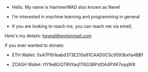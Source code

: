 - Hello. My name is HammerWAD also known as Nevel
- I'm interested in machine learning and programming in general

- If you are looking to reach me, you can reach me via email;

Here's my details: heveal@protonmail.com

If you ever wanted to donate:

- ETH Wallet: 0xA7Ffb1eabd373E210a91CAAD0C5c9593be1a4BBf

- ZCASH Wallet: t1Y9eBGQTRhYaq1T6G3BPztDA4PXK7sqqW8

<!---
HammerWAD/HammerWAD is a ✨ special ✨ repository because its `README.md` (this file) appears on your GitHub profile.
You can click the Preview link to take a look at your changes.
--->
